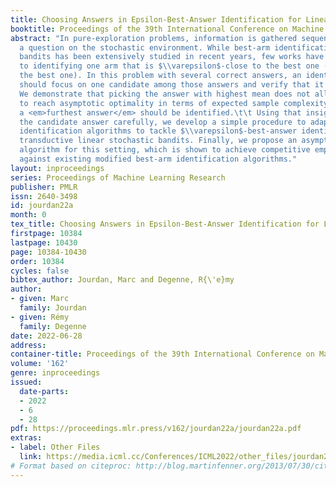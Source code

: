 ```yaml
---
title: Choosing Answers in Epsilon-Best-Answer Identification for Linear Bandits
booktitle: Proceedings of the 39th International Conference on Machine Learning
abstract: "In pure-exploration problems, information is gathered sequentially to answer
  a question on the stochastic environment. While best-arm identification for linear
  bandits has been extensively studied in recent years, few works have been dedicated
  to identifying one arm that is $\\varepsilon$-close to the best one (and not exactly
  the best one). In this problem with several correct answers, an identification algorithm
  should focus on one candidate among those answers and verify that it is correct.
  We demonstrate that picking the answer with highest mean does not allow an algorithm
  to reach asymptotic optimality in terms of expected sample complexity. Instead,
  a <em>furthest answer</em> should be identified.\t\t Using that insight to choose
  the candidate answer carefully, we develop a simple procedure to adapt best-arm
  identification algorithms to tackle $\\varepsilon$-best-answer identification in
  transductive linear stochastic bandits. Finally, we propose an asymptotically optimal
  algorithm for this setting, which is shown to achieve competitive empirical performance
  against existing modified best-arm identification algorithms."
layout: inproceedings
series: Proceedings of Machine Learning Research
publisher: PMLR
issn: 2640-3498
id: jourdan22a
month: 0
tex_title: Choosing Answers in Epsilon-Best-Answer Identification for Linear Bandits
firstpage: 10384
lastpage: 10430
page: 10384-10430
order: 10384
cycles: false
bibtex_author: Jourdan, Marc and Degenne, R{\'e}my
author:
- given: Marc
  family: Jourdan
- given: Rémy
  family: Degenne
date: 2022-06-28
address:
container-title: Proceedings of the 39th International Conference on Machine Learning
volume: '162'
genre: inproceedings
issued:
  date-parts:
  - 2022
  - 6
  - 28
pdf: https://proceedings.mlr.press/v162/jourdan22a/jourdan22a.pdf
extras:
- label: Other Files
  link: https://media.icml.cc/Conferences/ICML2022/other_files/jourdan22a-supp.zip
# Format based on citeproc: http://blog.martinfenner.org/2013/07/30/citeproc-yaml-for-bibliographies/
---
```

